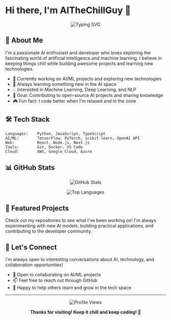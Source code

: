 # Hi there, I'm AITheChillGuy 👋

<div align="center">
  
  ![Typing SVG](https://readme-typing-svg.herokuapp.com?font=Fira+Code&pause=1000&color=2E9EF7&center=true&vCenter=true&width=435&lines=AI+Enthusiast+%7C+Developer;Machine+Learning+Explorer;Building+Cool+Stuff+%F0%9F%9A%80)

</div>

## 🧠 About Me

I'm a passionate AI enthusiast and developer who loves exploring the fascinating world of artificial intelligence and machine learning. I believe in keeping things chill while building awesome projects and learning new technologies.

- 🔭 Currently working on AI/ML projects and exploring new technologies
- 🌱 Always learning something new in the AI space
- 💡 Interested in Machine Learning, Deep Learning, and NLP
- 🎯 Goal: Contributing to open-source AI projects and sharing knowledge
- 🎮 Fun fact: I code better when I'm relaxed and in the zone

## 🛠️ Tech Stack

```text
Languages:    Python, JavaScript, TypeScript
AI/ML:        TensorFlow, PyTorch, scikit-learn, OpenAI API
Web:          React, Node.js, Next.js
Tools:        Git, Docker, VS Code
Cloud:        AWS, Google Cloud, Azure
```

## 📊 GitHub Stats

<div align="center">
  
  ![GitHub Stats](https://github-readme-stats.vercel.app/api?username=AITheChillGuy&show_icons=true&theme=tokyonight&hide_border=true&count_private=true)
  
  ![Top Languages](https://github-readme-stats.vercel.app/api/top-langs/?username=AITheChillGuy&layout=compact&theme=tokyonight&hide_border=true)

</div>

## 🌟 Featured Projects

Check out my repositories to see what I've been working on! I'm always experimenting with new AI models, building practical applications, and contributing to the developer community.

## 💬 Let's Connect

I'm always open to interesting conversations about AI, technology, and collaboration opportunities!

- 💼 Open to collaborating on AI/ML projects
- 📫 Feel free to reach out through GitHub
- 🤝 Happy to help others learn and grow in the tech space

---

<div align="center">
  
  ![Profile Views](https://komarev.com/ghpvc/?username=AITheChillGuy&color=blueviolet&style=flat-square)
  
  **Thanks for visiting! Keep it chill and keep coding! 🚀**

</div>
